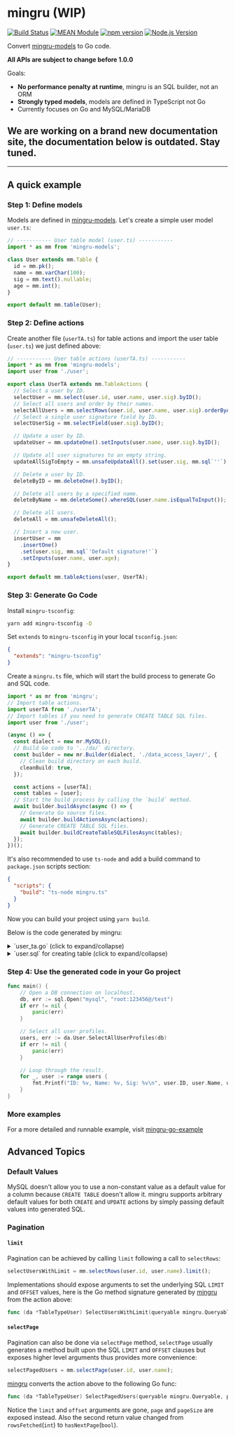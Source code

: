 # mingru (WIP)

[![Build Status](https://github.com/mgenware/mingru/workflows/Build/badge.svg)](https://github.com/mgenware/mingru/actions)
[![MEAN Module](https://img.shields.io/badge/MEAN%20Module-TypeScript-blue.svg?style=flat-square)](https://github.com/mgenware/MEAN-Module)
[![npm version](https://img.shields.io/npm/v/mingru.svg?style=flat-square)](https://npmjs.com/package/mingru)
[![Node.js Version](http://img.shields.io/node/v/mingru.svg?style=flat-square)](https://nodejs.org/en/)

Convert [mingru-models](https://github.com/mgenware/mingru-models) to Go code.

**All APIs are subject to change before 1.0.0**

Goals:

- **No performance penalty at runtime**, mingru is an SQL builder, not an ORM
- **Strongly typed models**, models are defined in TypeScript not Go
- Currently focuses on Go and MySQL/MariaDB

## We are working on a brand new documentation site, the documentation below is outdated. Stay tuned.

---

## A quick example

### Step 1: Define models

Models are defined in [mingru-models](https://github.com/mgenware/mingru-models). Let's create a simple user model `user.ts`:

```ts
// ----------- User table model (user.ts) -----------
import * as mm from 'mingru-models';

class User extends mm.Table {
  id = mm.pk();
  name = mm.varChar(100);
  sig = mm.text().nullable;
  age = mm.int();
}

export default mm.table(User);
```

### Step 2: Define actions

Create another file (`userTA.ts`) for table actions and import the user table (`user.ts`) we just defined above:

```ts
// ----------- User table actions (userTA.ts) -----------
import * as mm from 'mingru-models';
import user from './user';

export class UserTA extends mm.TableActions {
  // Select a user by ID.
  selectUser = mm.select(user.id, user.name, user.sig).byID();
  // Select all users and order by their names.
  selectAllUsers = mm.selectRows(user.id, user.name, user.sig).orderByAsc(user.name);
  // Select a single user signature field by ID.
  selectUserSig = mm.selectField(user.sig).byID();

  // Update a user by ID.
  updateUser = mm.updateOne().setInputs(user.name, user.sig).byID();

  // Update all user signatures to an empty string.
  updateAllSigToEmpty = mm.unsafeUpdateAll().set(user.sig, mm.sql`''`);

  // Delete a user by ID.
  deleteByID = mm.deleteOne().byID();

  // Delete all users by a specified name.
  deleteByName = mm.deleteSome().whereSQL(user.name.isEqualToInput());

  // Delete all users.
  deleteAll = mm.unsafeDeleteAll();

  // Insert a new user.
  insertUser = mm
    .insertOne()
    .set(user.sig, mm.sql`'Default signature!'`)
    .setInputs(user.name, user.age);
}

export default mm.tableActions(user, UserTA);
```

### Step 3: Generate Go Code

Install `mingru-tsconfig`:

```sh
yarn add mingru-tsconfig -D
```

Set `extends` to `mingru-tsconfig` in your local `tsconfig.json`:

```json
{
  "extends": "mingru-tsconfig"
}
```

Create a `mingru.ts` file, which will start the build process to generate Go and SQL code.

```ts
import * as mr from 'mingru';
// Import table actions.
import userTA from './userTA';
// Import tables if you need to generate CREATE TABLE SQL files.
import user from './user';

(async () => {
  const dialect = new mr.MySQL();
  // Build Go code to '../da/` directory.
  const builder = new mr.Builder(dialect, './data_access_layer/', {
    // Clean build directory on each build.
    cleanBuild: true,
  });

  const actions = [userTA];
  const tables = [user];
  // Start the build process by calling the `build` method.
  await builder.buildAsync(async () => {
    // Generate Go source files.
    await builder.buildActionsAsync(actions);
    // Generate CREATE TABLE SQL files.
    await builder.buildCreateTableSQLFilesAsync(tables);
  });
})();
```

It's also recommended to use `ts-node` and add a build command to `package.json` scripts section:

```json
{
  "scripts": {
    "build": "ts-node mingru.ts"
  }
}
```

Now you can build your project using `yarn build`.

Below is the code generated by mingru:

<details><summary>`user_ta.go` (click to expand/collapse)</summary>
<p>

```go
/******************************************************************************************
 * This code was automatically generated by mingru (https://github.com/mgenware/mingru)
 * Do not edit this file manually, your changes will be overwritten.
 ******************************************************************************************/

package da

import "github.com/mgenware/mingru-go-lib"

// TableTypeUser ...
type TableTypeUser struct {
}

// User ...
var User = &TableTypeUser{}

// ------------ Actions ------------

// DeleteAll ...
func (da *TableTypeUser) DeleteAll(queryable mingru.Queryable) (int, error) {
	result, err := queryable.Exec("DELETE FROM `user`")
	return mingru.GetRowsAffectedIntWithError(result, err)
}

// DeleteByID ...
func (da *TableTypeUser) DeleteByID(queryable mingru.Queryable, id uint64) error {
	result, err := queryable.Exec("DELETE FROM `user` WHERE `id` = ?", id)
	return mingru.CheckOneRowAffectedWithError(result, err)
}

// DeleteByName ...
func (da *TableTypeUser) DeleteByName(queryable mingru.Queryable, name string) (int, error) {
	result, err := queryable.Exec("DELETE FROM `user` WHERE `name` = ?", name)
	return mingru.GetRowsAffectedIntWithError(result, err)
}

// InsertUser ...
func (da *TableTypeUser) InsertUser(queryable mingru.Queryable, name string, age int) (uint64, error) {
	result, err := queryable.Exec("INSERT INTO `user` (`sig`, `name`, `age`) VALUES ('Default signature!', ?, ?)", name, age)
	return mingru.GetLastInsertIDUint64WithError(result, err)
}

// UserTableSelectAllUsersResult ...
type UserTableSelectAllUsersResult struct {
	ID   uint64
	Name string
	Sig  *string
}

// SelectAllUsers ...
func (da *TableTypeUser) SelectAllUsers(queryable mingru.Queryable) ([]*UserTableSelectAllUsersResult, error) {
	rows, err := queryable.Query("SELECT `id`, `name`, `sig` FROM `user` ORDER BY `name`")
	if err != nil {
		return nil, err
	}
	result := make([]*UserTableSelectAllUsersResult, 0)
	defer rows.Close()
	for rows.Next() {
		item := &UserTableSelectAllUsersResult{}
		err = rows.Scan(&item.ID, &item.Name, &item.Sig)
		if err != nil {
			return nil, err
		}
		result = append(result, item)
	}
	err = rows.Err()
	if err != nil {
		return nil, err
	}
	return result, nil
}

// UserTableSelectUserResult ...
type UserTableSelectUserResult struct {
	ID   uint64
	Name string
	Sig  *string
}

// SelectUser ...
func (da *TableTypeUser) SelectUser(queryable mingru.Queryable, id uint64) (*UserTableSelectUserResult, error) {
	result := &UserTableSelectUserResult{}
	err := queryable.QueryRow("SELECT `id`, `name`, `sig` FROM `user` WHERE `id` = ?", id).Scan(&result.ID, &result.Name, &result.Sig)
	if err != nil {
		return nil, err
	}
	return result, nil
}

// SelectUserSig ...
func (da *TableTypeUser) SelectUserSig(queryable mingru.Queryable, id uint64) (*string, error) {
	var result *string
	err := queryable.QueryRow("SELECT `sig` FROM `user` WHERE `id` = ?", id).Scan(&result)
	if err != nil {
		return result, err
	}
	return result, nil
}

// UpdateAllSigToEmpty ...
func (da *TableTypeUser) UpdateAllSigToEmpty(queryable mingru.Queryable) (int, error) {
	result, err := queryable.Exec("UPDATE `user` SET `sig` = ''")
	return mingru.GetRowsAffectedIntWithError(result, err)
}

// UpdateUser ...
func (da *TableTypeUser) UpdateUser(queryable mingru.Queryable, id uint64, name string, sig *string) error {
	result, err := queryable.Exec("UPDATE `user` SET `name` = ?, `sig` = ? WHERE `id` = ?", name, sig, id)
	return mingru.CheckOneRowAffectedWithError(result, err)
}
```

</p>
</details>

<details><summary>`user.sql` for creating table (click to expand/collapse)</summary>
<p>

```sql
CREATE TABLE `user` (
	`id` BIGINT UNSIGNED NOT NULL AUTO_INCREMENT,
	`name` VARCHAR(100) NOT NULL,
	`sig` TEXT NULL DEFAULT NULL,
	`age` INT NOT NULL,
	PRIMARY KEY (`id`)
)
CHARACTER SET=utf8mb4
COLLATE=utf8mb4_unicode_ci
;
```

</p>
</details>

### Step 4: Use the generated code in your Go project

```go
func main() {
	// Open a DB connection on localhost.
	db, err := sql.Open("mysql", "root:123456@/test")
	if err != nil {
		panic(err)
	}

	// Select all user profiles.
	users, err := da.User.SelectAllUserProfiles(db)
	if err != nil {
		panic(err)
	}

	// Loop through the result.
	for _, user := range users {
		fmt.Printf("ID: %v, Name: %v, Sig: %v\n", user.ID, user.Name, user.Sig)
	}
}
```

### More examples

For a more detailed and runnable example, visit [mingru-go-example](https://github.com/mgenware/mingru-go-example)

## Advanced Topics

### Default Values

MySQL doesn't allow you to use a non-constant value as a default value for a column because `CREATE TABLE` doesn't allow it. mingru supports arbitrary default values for both `CREATE` and `UPDATE` actions by simply passing default values into generated SQL.

### Pagination

#### `limit`

Pagination can be achieved by calling `limit` following a call to `selectRows`:

```ts
selectUsersWithLimit = mm.selectRows(user.id, user.name).limit();
```

Implementations should expose arguments to set the underlying SQL `LIMIT` and `OFFSET` values, here is the Go method signature generated by [mingru](https://github.com/mgenware/mingru) from the action above:

```go
func (da *TableTypeUser) SelectUsersWithLimit(queryable mingru.Queryable, limit int, offset int, max int) ([]*SelectUsersWithLimitResult, int, error)
```

#### `selectPage`

Pagination can also be done via `selectPage` method, `selectPage` usually generates a method built upon the SQL `LIMIT` and `OFFSET` clauses but exposes higher level arguments thus provides more convenience:

```ts
selectPagedUsers = mm.selectPage(user.id, user.name);
```

[mingru](https://github.com/mgenware/mingru) converts the action above to the following Go func:

```go
func (da *TableTypeUser) SelectPagedUsers(queryable mingru.Queryable, page int, pageSize int) ([]*SelectPagedUsersResult, bool, error)
```

Notice the `limit` and `offset` arguments are gone, `page` and `pageSize` are exposed instead. Also the second return value changed from `rowsFetched`(`int`) to `hasNextPage`(`bool`).
